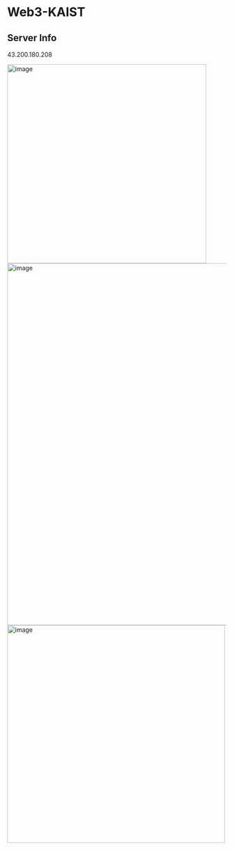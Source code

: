 # Web3-KAIST

## Server Info

43.200.180.208

<img width="457" alt="image" src="https://github.com/dlsumn/Web3-KAIST/assets/22411406/7cd2d02e-2df3-493c-bb39-e39b40579165">

<img width="831" alt="image" src="https://github.com/dlsumn/Web3-KAIST/assets/22411406/391c5939-9faf-4a1e-826e-5bb55eef932b">

<img width="500" alt="image" src="https://github.com/dlsumn/Web3-KAIST/assets/22411406/7b589259-e9ac-4e29-b4a0-a0e00a86e8a7">
